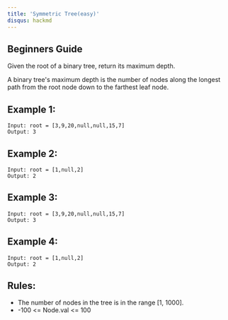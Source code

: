 ```yaml
---
title: 'Symmetric Tree(easy)'
disqus: hackmd
---
```


## Beginners Guide

Given the root of a binary tree, return its maximum depth.

A binary tree's maximum depth is the number of nodes along the longest path from the root node down to the farthest leaf node.


Example 1:
---
```go=
Input: root = [3,9,20,null,null,15,7]
Output: 3
```

Example 2:
---
```go=
Input: root = [1,null,2]
Output: 2
```

Example 3:
---
```go=
Input: root = [3,9,20,null,null,15,7]
Output: 3
```

Example 4:
---
```go=
Input: root = [1,null,2]
Output: 2
```

Rules:
---
* The number of nodes in the tree is in the range [1, 1000].
* -100 <= Node.val <= 100